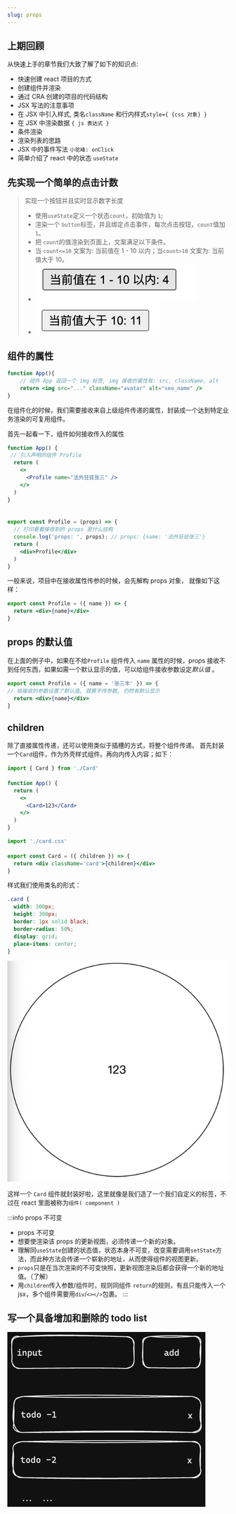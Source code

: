 ```yaml
---
slug: props
---
```


## 上期回顾

从快速上手的章节我们大致了解了如下的知识点:

- 快速创建 react 项目的方式
- 创建组件并渲染
- 通过 CRA 创建的项目的代码结构
- JSX 写法的注意事项
- 在 JSX 中引入样式, 类名`className` 和行内样式`style={ {css 对象} }`
- 在 JSX 中渲染数据 `{ js 表达式 }`
- 条件渲染
- 渲染列表的思路
- JSX 中的事件写法 `小驼峰: onClick`
- 简单介绍了 react 中的状态 `useState`


## 先实现一个简单的点击计数

> 实现一个按钮并且实时显示数字长度
> - 使用`useState`定义一个状态`count`，初始值为 `1`;
> - 渲染一个 `button`标签，并且绑定点击事件，每次点击按钮，`count`值加 `1`。
> - 把 `count`的值渲染到页面上，文案满足以下条件。
> - 当 `count<=10` 文案为: 当前值在 1 - 10 以内；当`count>10` 文案为: 当前值大于 10。
> - ![](image/Pasted%20image%2020221211152214.png)
> - ![](image/Pasted%20image%2020221211152250.png)


## 组件的属性

```jsx
function App(){
	// 组件 App 返回一个 img 标签, img 接收的属性有: src, className, alt
	return <img src="..." className="avatar" alt="seo_name" />
}
```

在组件化的时候，我们需要接收来自上级组件传递的属性，封装成一个达到特定业务渲染的可复用组件。

首先一起看一下，组件如何接收传入的属性
```jsx title="组件接收属性的写法"
function App() {
 // 引入声明的组件 Profile
  return (
    <>
      <Profile name="法外狂徒张三" />
    </>
  )
}


export const Profile = (props) => {
  // 打印看看接收到的 props 是什么结构
  console.log('props: ', props); // props: {name: '法外狂徒张三'}
  return (
    <div>Profile</div>
  )
}
```

一般来说，项目中在接收属性传参的时候，会先解构 props 对象， 就像如下这样：
```jsx title="解构获取参数"
export const Profile = ({ name }) => {
  return <div>{name}</div>
}
```


## props 的默认值

在上面的例子中，如果在不给`Profile` 组件传入 `name` 属性的时候，props 接收不到任何东西，如果如需一个默认显示的值，可以给组件接收参数设定*默认值* 。

```jsx
export const Profile = ({ name = '张三丰' }) => {
// 给接收的参数设置了默认值, 就算不传参数, 仍然有默认显示 
  return <div>{name}</div>
}
```

## children 

除了直接属性传递，还可以使用类似于插槽的方式，将整个组件传递。
首先封装一个`Card`组件，作为外壳样式组件。再向内传入内容；如下：

```jsx title="App.js"
import { Card } from './Card'

function App() {
  return (
    <>
      <Card>123</Card>
    </>
  )
}
```

```jsx title="Card.jsx"
import './card.css'

export const Card = ({ children }) => {
  return <div className='card'>{children}</div>
}
```

样式我们使用类名的形式：
```css title="card.css"
.card {
  width: 300px;
  height: 300px;
  border: 1px solid black;
  border-radius: 50%;
  display: grid;
  place-items: center;
}
```

![](image/Pasted%20image%2020221211204847.png)

这样一个 `Card` 组件就封装好啦，这里就像是我们造了一个我们自定义的标签，不过在 react 里面被称为`组件( component )`

:::info props 不可变
- props 不可变
- 想要使渲染该 props 的更新视图，必须传递一个新的对象。
- 理解同`useState`创建的状态值，状态本身不可变，改变需要调用`setState`方法，而此种方法会传递一个崭新的地址，从而使得组件的视图更新。
- `props`只是在当次渲染的不可变快照，更新视图渲染后都会获得一个新的地址值。（了解）
- 用`children`传入参数/组件时，规则同组件 `return`的规则，有且只能传入一个 jsx，多个组件需要用`div`/`<></>`包裹。
:::

## 写一个具备增加和删除的 todo list

![](image/Pasted%20image%2020221211214758.png)
